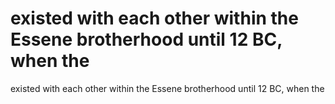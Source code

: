 # existed with each other within the Essene brotherhood until 12 BC, when the

existed with each other within the Essene brotherhood until 12 BC, when the